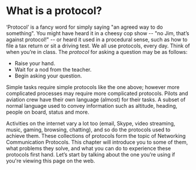 # What is a protocol?

‘Protocol’ is a fancy word for simply saying "an agreed way to do something".
You might have heard it in a cheesy cop show -- "no Jim, that’s against protocol!" -- or heard it used in a procedural sense, such as how to file a tax return or sit a driving test.
We all use protocols, every day.
Think of when you’re in class.
The *protocol* for asking a question may be as follows:

  - Raise your hand.
  - Wait for a nod from the teacher.
  - Begin asking your question.

Simple tasks require simple protocols like the one above; however more complicated processes may require more complicated protocols.
Pilots and aviation crew have their own language (almost) for their tasks.
A subset of normal language used to convey information such as altitude, heading, people on board, status and more.

Activities on the internet vary a lot too (email, Skype, video streaming, music, gaming, browsing, chatting), and so do the protocols used to achieve them.
These collections of protocols form the topic of Networking Communication Protocols.
This chapter will introduce you to some of them, what problems they solve, and what you can do to experience these protocols first hand.
Let’s start by talking about the one you’re using if you're viewing this page on the web.
